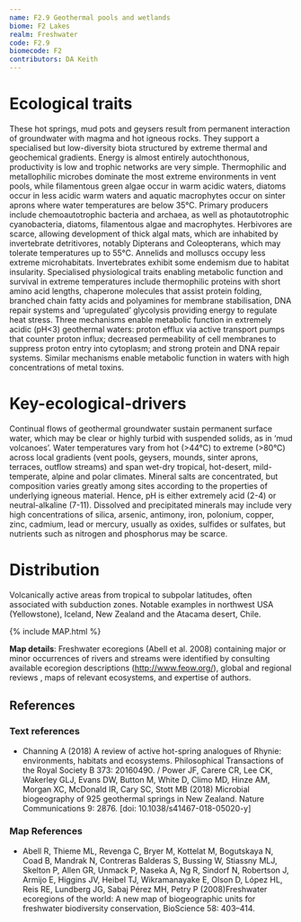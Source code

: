 ```yaml
---
name: F2.9 Geothermal pools and wetlands
biome: F2 Lakes
realm: Freshwater
code: F2.9
biomecode: F2
contributors: DA Keith
---
```


# Ecological traits

 These hot springs, mud pots and geysers result from permanent interaction of groundwater with magma and hot igneous rocks. They support a specialised but low-diversity biota structured by extreme thermal and geochemical gradients. Energy is almost entirely autochthonous, productivity is low and trophic networks are very simple. Thermophilic and metallophilic microbes dominate the most extreme environments in vent pools, while filamentous green algae occur in warm acidic waters, diatoms occur in less acidic warm waters and aquatic macrophytes occur on sinter aprons where water temperatures are below 35°C. Primary producers include chemoautotrophic bacteria and archaea, as well as photautotrophic cyanobacteria, diatoms, filamentous algae and macrophytes. Herbivores are scarce, allowing development of thick algal mats, which are inhabited by invertebrate detritivores, notably Dipterans and Coleopterans, which may tolerate temperatures up to 55°C. Annelids and molluscs occupy less extreme microhabitats. Invertebrates exhibit some endemism due to habitat insularity. Specialised physiological traits enabling metabolic function and survival in extreme temperatures include thermophilic proteins with short amino acid lengths, chaperone molecules that assist protein folding, branched chain fatty acids and polyamines for membrane stabilisation, DNA repair systems and ‘upregulated’ glycolysis providing energy to regulate heat stress. Three mechanisms enable metabolic function in extremely acidic (pH<3) geothermal waters: proton efflux via active transport pumps that counter proton influx; decreased permeability of cell membranes to suppress proton entry into cytoplasm; and strong protein and DNA repair systems. Similar mechanisms enable metabolic function in waters with high concentrations of metal toxins.

# Key-ecological-drivers

Continual flows of geothermal groundwater sustain permanent surface water, which may be clear or highly turbid with suspended solids, as in ‘mud volcanoes’. Water temperatures vary from hot (>44°C) to extreme (>80°C) across local gradients (vent pools, geysers, mounds, sinter aprons, terraces, outflow streams) and span wet-dry tropical, hot-desert, mild-temperate, alpine and polar climates. Mineral salts are concentrated, but composition varies greatly among sites according to the properties of underlying igneous material. Hence, pH is either extremely acid (2-4) or neutral-alkaline (7-11). Dissolved and precipitated minerals may include very high concentrations of silica, arsenic, antimony, iron, polonium, copper, zinc, cadmium, lead or mercury, usually as oxides, sulfides or sulfates, but nutrients such as nitrogen and phosphorus may be scarce.

# Distribution

Volcanically active areas from tropical to subpolar latitudes, often associated with subduction zones. Notable examples in northwest USA (Yellowstone), Iceland, New Zealand and the Atacama desert, Chile.

{% include MAP.html %}

**Map details**: Freshwater ecoregions (Abell et al. 2008) containing major or minor occurrences of rivers and streams were identified by consulting available ecoregion descriptions (http://www.feow.org/),  global and regional reviews , maps of relevant ecosystems, and expertise of authors.

## References
### Text references
* Channing A (2018) A review of active hot-spring analogues of Rhynie: environments, habitats and ecosystems. Philosophical Transactions of the Royal Society B 373: 20160490. / Power JF, Carere CR, Lee CK, Wakerley GLJ, Evans DW, Button M, White D, Climo MD, Hinze AM, Morgan XC, McDonald IR, Cary SC, Stott MB (2018) Microbial biogeography of 925 geothermal springs in New Zealand. Nature Communications 9: 2876. [doi: 10.1038/s41467-018-05020-y]
### Map References
* Abell R, Thieme ML, Revenga C, Bryer M, Kottelat M, Bogutskaya N, Coad B, Mandrak N, Contreras Balderas S, Bussing W, Stiassny MLJ, Skelton P, Allen GR, Unmack P, Naseka A, Ng R, Sindorf N, Robertson J, Armijo E, Higgins JV, Heibel TJ, Wikramanayake E, Olson D, López HL, Reis RE, Lundberg JG, Sabaj Pérez MH, Petry P (2008)Freshwater ecoregions of the world: A new map of biogeographic units for freshwater biodiversity conservation, BioScience 58: 403–414.

